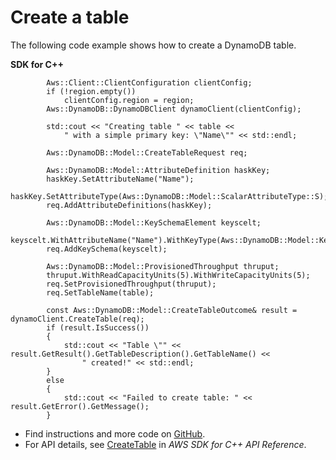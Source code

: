 # Create a table<a name="dynamodb_CreateTable_cpp_topic"></a>

The following code example shows how to create a DynamoDB table\.

**SDK for C\+\+**  
  

```
        Aws::Client::ClientConfiguration clientConfig;
        if (!region.empty())
            clientConfig.region = region;
        Aws::DynamoDB::DynamoDBClient dynamoClient(clientConfig);

        std::cout << "Creating table " << table <<
            " with a simple primary key: \"Name\"" << std::endl;

        Aws::DynamoDB::Model::CreateTableRequest req;

        Aws::DynamoDB::Model::AttributeDefinition haskKey;
        haskKey.SetAttributeName("Name");
        haskKey.SetAttributeType(Aws::DynamoDB::Model::ScalarAttributeType::S);
        req.AddAttributeDefinitions(haskKey);

        Aws::DynamoDB::Model::KeySchemaElement keyscelt;
        keyscelt.WithAttributeName("Name").WithKeyType(Aws::DynamoDB::Model::KeyType::HASH);
        req.AddKeySchema(keyscelt);

        Aws::DynamoDB::Model::ProvisionedThroughput thruput;
        thruput.WithReadCapacityUnits(5).WithWriteCapacityUnits(5);
        req.SetProvisionedThroughput(thruput);
        req.SetTableName(table);

        const Aws::DynamoDB::Model::CreateTableOutcome& result = dynamoClient.CreateTable(req);
        if (result.IsSuccess())
        {
            std::cout << "Table \"" << result.GetResult().GetTableDescription().GetTableName() <<
                " created!" << std::endl;
        }
        else
        {
            std::cout << "Failed to create table: " << result.GetError().GetMessage();
        }
```
+  Find instructions and more code on [GitHub](https://github.com/awsdocs/aws-doc-sdk-examples/tree/main/cpp/example_code/dynamodb#code-examples)\. 
+  For API details, see [CreateTable](https://docs.aws.amazon.com/goto/SdkForCpp/dynamodb-2012-08-10/CreateTable) in *AWS SDK for C\+\+ API Reference*\. 
